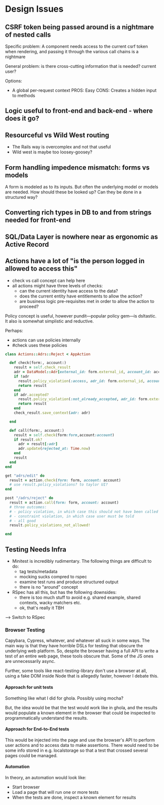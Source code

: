 # Design Issues

## CSRF token being passed around is a nightmare of nested calls

Specific problem: A component needs access to the current csrf token when rendering, and
                  passing it through the various call chains is a nightmare

General problem: is there cross-cutting information that is needed?  current user?

Options:

* A global per-request context
  PROS: Easy
  CONS: Creates a hidden input to methods

## Logic useful to front-end and back-end - where does it go?

## Resourceful vs Wild West routing

* The Rails way is overcomplex and not that useful
* Wild west is maybe too loosey-goosey?

## Form handling impedence mismatch: forms vs models

A form is modeled as to its inputs.  But often the underlying model or models are needed.  How should these be looked up? Can they be
done in a structured way?

## Converting rich types in DB to and from strings needed for front-end

## SQL/Data Layer is nowhere near as ergonomic as Active Record

## Actions have a lot of "is the person logged in allowed to access this"

* check vs call concept can help here
* all actions might have three levels of checks:
  - can the current identity have access to the data?
  - does the current entity have entitlements to allow the action?
  - are business logic pre-requisites met in order to allow the action to proceed?

Policy concept is useful, however pundit—popular policy gem—is dsltastic. It also is somewhat simplistic and reductive.

Perhaps:

* actions can use policies internally
* #check uses these policies

```ruby
class Actions::Adrs::Reject < AppAction

  def check(form:, account:)
    result = self.check_result
    adr = DataModel::Adr[external_id: form.external_id, account_id: account.id]
    if !adr
      result.policy_violation(:access, adr_id: form.external_id, account_id: account.id)
      return result
    end
    if adr.accepted?
      result.policy_violation(:not_already_accepted, adr_id: form.external_id)
      return result
    end
    check_result.save_context(adr: adr)

  end

  def call(form:, account:)
    result = self.check(form:form,account:account)
    if result.ok?
      adr = result[:adr]
      adr.update(rejected_at: Time.now)
    end
    result
  end
end

get "adrs/edit" do
  result = action.check(form: form, account: account)
  # use result.policy_violations? to taylor UI?
end

post "/adrs/reject" do
  result = action.call(form: form, account: account)
  # three outcomes:
  # - policy violation, in which case this should not have been called
  # - constraint violation, in which case user must be told
  # - all good
  result.policy_violations_not_allowed!

end

```


## Testing Needs Infra

* Minitest is incredibly rudimentary.  The following things are difficult to do:
  - tag tests/metadata
  - mocking sucks compred to rspec
  - examine test runs and produce structured output
  - there is no "around" concept
* RSpec has all this, but has the following downsides:
  - there is too much stuff to avoid e.g. shared example, shared contexts, wacky matchers etc.
  - ok, that's really it TBH

--> Switch to RSpec


### Browser Testing

Capybara, Cypress, whatever, and whatever all suck in some ways.  The main way is that they have horrible DSLs for testing that
obscure the underlying web platform.  So, despite the browser having a full API to write a test of an entire web page, these
tools obscure that. Some of the JS ones are unnecessarily async.

Further, some tools like react-testing-library don't use a browser at all, using a fake DOM inside Node that is allegedly faster, however I debate this.

#### Approach for unit tests

Something like what I did for ghola.  Possibly using mocha?

But, the idea would be that the test would work like in ghola, and the results would populate a known element in the browser that
could be inspected to programmatically understand the results.

#### Approach for End-to-End tests

This would be injected into the page and use the browser's API to perform user actions and to access data to make assertions.
There would need to be some info stored in e.g. localstorage so that a test that crossed several pages could be managed.

#### Automation

In theory, an automation would look like:

* Start browser
* Load a page that will run one or more tests
* When the tests are done, inspect a known element for results
